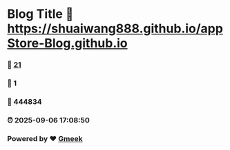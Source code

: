 # Blog Title :link: https://shuaiwang888.github.io/appStore-Blog.github.io 
### :page_facing_up: [21](https://shuaiwang888.github.io/appStore-Blog.github.io/tag.html) 
### :speech_balloon: 1 
### :hibiscus: 444834 
### :alarm_clock: 2025-09-06 17:08:50 
### Powered by :heart: [Gmeek](https://github.com/Meekdai/Gmeek)
